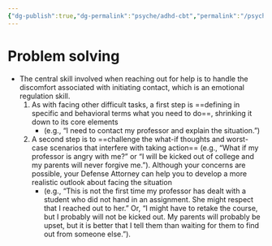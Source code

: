 ```yaml
---
{"dg-publish":true,"dg-permalink":"psyche/adhd-cbt","permalink":"/psyche/adhd-cbt/","dgHomeLink":true,"dgPassFrontmatter":false}
---
```



# Problem solving
- The central skill involved when reaching out for help is to handle the discomfort associated with initiating contact, which is an emotional regulation skill.
	1. As with facing other difficult tasks, a first step is ==defining in specific and behavioral terms what you need to do==, shrinking it down to its core elements
		- (e.g., “I need to contact my professor and explain the situation.”)
	2. A second step is to ==challenge the what-if thoughts and worst-case scenarios that interfere with taking action== (e.g., “What if my professor is angry with me?” or “I will be kicked out of college and my parents will never forgive me.”). Although your concerns are possible, your Defense Attorney can help you to develop a more realistic outlook about facing the situation
		- (e.g., “This is not the first time my professor has dealt with a student who did not hand in an assignment. She might respect that I reached out to her.” Or, “I might have to retake the course, but I probably will not be kicked out. My parents will probably be upset, but it is better that I tell them than waiting for them to find out from someone else.”).
